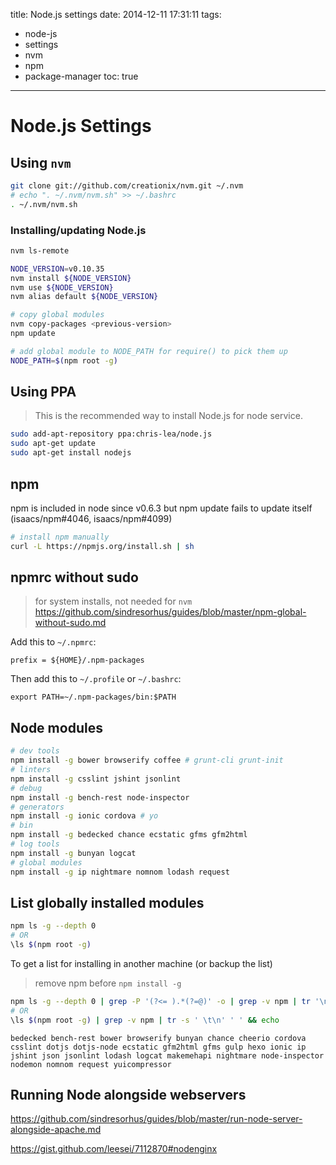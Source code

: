 title: Node.js settings
date: 2014-12-11 17:31:11
tags:
- node-js
- settings
- nvm
- npm
- package-manager
toc: true
---

# Node.js Settings

## Using `nvm`

```sh
git clone git://github.com/creationix/nvm.git ~/.nvm
# echo ". ~/.nvm/nvm.sh" >> ~/.bashrc
. ~/.nvm/nvm.sh
```

### Installing/updating Node.js

```sh
nvm ls-remote

NODE_VERSION=v0.10.35
nvm install ${NODE_VERSION}
nvm use ${NODE_VERSION}
nvm alias default ${NODE_VERSION}

# copy global modules
nvm copy-packages <previous-version>
npm update

# add global module to NODE_PATH for require() to pick them up
NODE_PATH=$(npm root -g)
```

## Using PPA

> This is the recommended way to install Node.js for node service.

```sh
sudo add-apt-repository ppa:chris-lea/node.js
sudo apt-get update
sudo apt-get install nodejs
```

## npm

npm is included in node since v0.6.3
but npm update fails to update itself (isaacs/npm#4046, isaacs/npm#4099)

```sh
# install npm manually
curl -L https://npmjs.org/install.sh | sh
```

## npmrc without sudo

> for system installs, not needed for `nvm`  
> https://github.com/sindresorhus/guides/blob/master/npm-global-without-sudo.md

Add this to `~/.npmrc`:
```
prefix = ${HOME}/.npm-packages
```

Then add this to `~/.profile` or `~/.bashrc`:
```
export PATH=~/.npm-packages/bin:$PATH
```

## Node modules

```sh
# dev tools
npm install -g bower browserify coffee # grunt-cli grunt-init
# linters
npm install -g csslint jshint jsonlint
# debug
npm install -g bench-rest node-inspector
# generators
npm install -g ionic cordova # yo
# bin
npm install -g bedecked chance ecstatic gfms gfm2html
# log tools
npm install -g bunyan logcat
# global modules
npm install -g ip nightmare nomnom lodash request
```

## List globally installed modules

```sh
npm ls -g --depth 0
# OR
\ls $(npm root -g)
```

To get a list for installing in another machine (or backup the list)
> remove npm before `npm install -g`

```sh
npm ls -g --depth 0 | grep -P '(?<= ).*(?=@)' -o | grep -v npm | tr '\n' ' ' && echo
# OR
\ls $(npm root -g) | grep -v npm | tr -s ' \t\n' ' ' && echo
```

```
bedecked bench-rest bower browserify bunyan chance cheerio cordova csslint dotjs dotjs-node ecstatic gfm2html gfms gulp hexo ionic ip jshint json jsonlint lodash logcat makemehapi nightmare node-inspector nodemon nomnom request yuicompressor
```

## Running Node alongside webservers

https://github.com/sindresorhus/guides/blob/master/run-node-server-alongside-apache.md

https://gist.github.com/leesei/7112870#nodenginx

